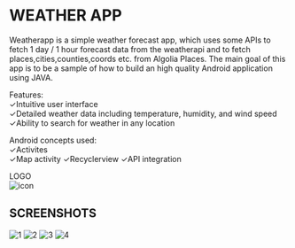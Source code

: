 # WEATHER APP


Weatherapp is a simple weather forecast app, which uses some APIs to fetch 1 day / 1 hour forecast data from the weatherapi and to fetch places,cities,counties,coords etc. from Algolia Places. The main goal of this app is to be a sample of how to build an high quality Android application using JAVA.

Features:  
✓Intuitive user interface  
✓Detailed weather data including temperature, humidity, and wind speed  
✓Ability to search for weather in any location      
  
Android concepts used:  
✓Activites  
✓Map activity
✓Recyclerview
✓API integration

LOGO  
![icon](https://user-images.githubusercontent.com/97961884/220440759-d256d0db-2287-4469-a4a0-298e933cfa07.png)


## SCREENSHOTS

![1](https://user-images.githubusercontent.com/97961884/220440197-22252a07-e0af-4ec4-9dce-4c51afebb0c8.jpg)
![2](https://user-images.githubusercontent.com/97961884/220440222-9a24eadd-962b-4ec0-96bb-c1deaf265ad7.jpg)
![3](https://user-images.githubusercontent.com/97961884/220440242-d1093c28-9c41-41f3-b470-ed01b18b052f.jpg)
![4](https://user-images.githubusercontent.com/97961884/220440267-98bd64c6-7a04-4e8a-85e9-1ef3829671c5.jpg)




  
